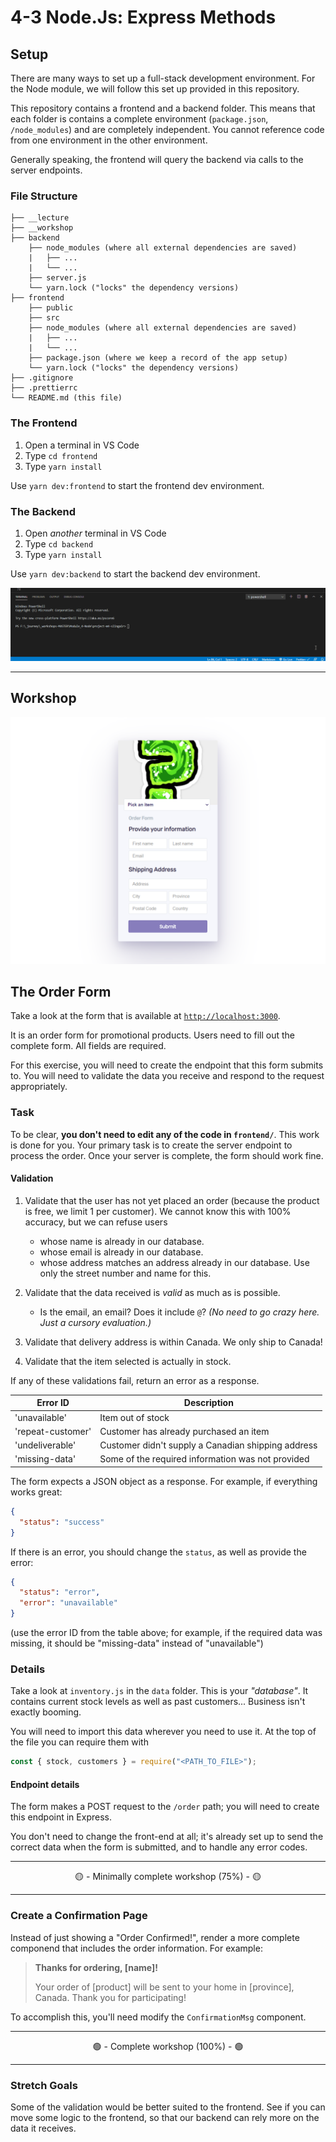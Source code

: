 # 4-3 Node.Js: Express Methods

## Setup

There are many ways to set up a full-stack development environment. For the Node module, we will follow this set up provided in this repository.

This repository contains a frontend and a backend folder. This means that each folder is contains a complete environment (`package.json`, `/node_modules`) and are completely independent. You cannot reference code from one environment in the other environment.

Generally speaking, the frontend will query the backend via calls to the server endpoints.

### File Structure

```
├── __lecture
├── __workshop
├── backend
    ├── node_modules (where all external dependencies are saved)
    |   ├── ...
    |   └── ...
    ├── server.js
    └── yarn.lock ("locks" the dependency versions)
├── frontend
    ├── public
    ├── src
    ├── node_modules (where all external dependencies are saved)
    |   ├── ...
    |   └── ...
    ├── package.json (where we keep a record of the app setup)
    └── yarn.lock ("locks" the dependency versions)
├── .gitignore
├── .prettierrc
└── README.md (this file)
```

### The Frontend

1. Open a terminal in VS Code
2. Type `cd frontend`
3. Type `yarn install`

Use `yarn dev:frontend` to start the frontend dev environment.

### The Backend

1. Open _another_ terminal in VS Code
2. Type `cd backend`
3. Type `yarn install`

Use `yarn dev:backend` to start the backend dev environment.

![dual terminal](__lecture/assets/dual_terminal.gif)

---

## Workshop

![order-form](./__lecture/assets/order-form.png)

## The Order Form

Take a look at the form that is available at [`http://localhost:3000`](http://localhost:3000).

It is an order form for promotional products. Users need to fill out the complete form. All fields are required.

For this exercise, you will need to create the endpoint that this form submits to. You will need to validate the data you receive and respond to the request appropriately.

### Task

To be clear, **you don't need to edit any of the code in `frontend/`**. This work is done for you. Your primary task is to create the server endpoint to process the order. Once your server is complete, the form should work fine.

#### Validation

1. Validate that the user has not yet placed an order (because the product is free, we limit 1 per customer). We cannot know this with 100% accuracy, but we can refuse users

   - whose name is already in our database.
   - whose email is already in our database.
   - whose address matches an address already in our database. Use only the street number and name for this.

2. Validate that the data received is _valid_ as much as is possible.
   - Is the email, an email? Does it include `@`? _(No need to go crazy here. Just a cursory evaluation.)_
3. Validate that delivery address is within Canada. We only ship to Canada!
4. Validate that the item selected is actually in stock.

If any of these validations fail, return an error as a response.

| Error ID          | Description                                        |
| ----------------- | -------------------------------------------------- |
| 'unavailable'     | Item out of stock                                  |
| 'repeat-customer' | Customer has already purchased an item             |
| 'undeliverable'   | Customer didn't supply a Canadian shipping address |
| 'missing-data'    | Some of the required information was not provided  |

The form expects a JSON object as a response. For example, if everything works great:

```json
{
  "status": "success"
}
```

If there is an error, you should change the `status`, as well as provide the error:

```json
{
  "status": "error",
  "error": "unavailable"
}
```

(use the error ID from the table above; for example, if the required data was missing, it should be "missing-data" instead of "unavailable")

### Details

Take a look at `inventory.js` in the `data` folder. This is your _"database"_. It contains current stock levels as well as past customers... Business isn't exactly booming.

You will need to import this data wherever you need to use it. At the top of the file you can require them with

```js
const { stock, customers } = require("<PATH_TO_FILE>");
```

#### Endpoint details

The form makes a POST request to the `/order` path; you will need to create this endpoint in Express.

You don't need to change the front-end at all; it's already set up to send the correct data when the form is submitted, and to handle any error codes.

---

<center>🟡 - Minimally complete workshop (75%) - 🟡</center>

---

### Create a Confirmation Page

Instead of just showing a "Order Confirmed!", render a more complete componend that includes the order information. For example:

> **Thanks for ordering, [name]!**
>
> Your order of [product] will be sent to your home in [province], Canada. Thank you for participating!

To accomplish this, you'll need modify the `ConfirmationMsg` component.

---

<center>🟢 - Complete workshop (100%) - 🟢</center>

---

### Stretch Goals

Some of the validation would be better suited to the frontend. See if you can move some logic to the frontend, so that our backend can rely more on the data it receives.
